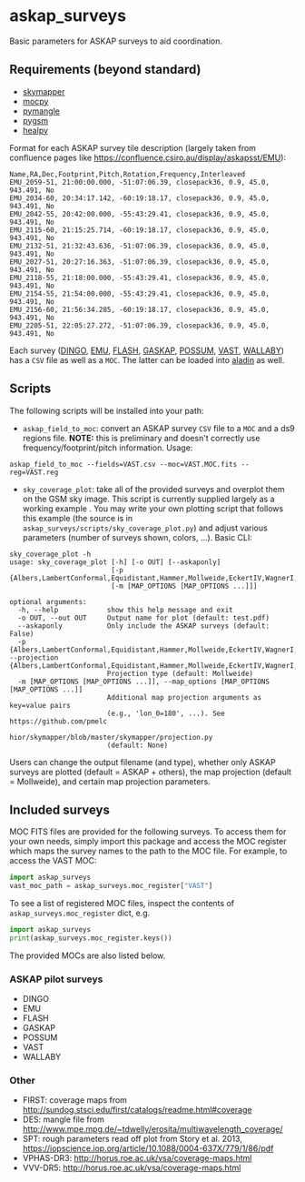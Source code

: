 # askap_surveys

Basic parameters for ASKAP surveys to aid coordination.

## Requirements (beyond standard)

* [skymapper](https://github.com/pmelchior/skymapper)
* [mocpy](https://cds-astro.github.io/mocpy/)
* [pymangle](https://github.com/esheldon/pymangle)
* [pygsm](https://github.com/telegraphic/PyGSM)
* [healpy](https://healpy.readthedocs.io)

Format for each ASKAP survey tile description (largely taken from confluence pages like <https://confluence.csiro.au/display/askapsst/EMU>):

```
Name,RA,Dec,Footprint,Pitch,Rotation,Frequency,Interleaved
EMU_2059-51, 21:00:00.000, -51:07:06.39, closepack36, 0.9, 45.0, 943.491, No
EMU_2034-60, 20:34:17.142, -60:19:18.17, closepack36, 0.9, 45.0, 943.491, No
EMU_2042-55, 20:42:00.000, -55:43:29.41, closepack36, 0.9, 45.0, 943.491, No
EMU_2115-60, 21:15:25.714, -60:19:18.17, closepack36, 0.9, 45.0, 943.491, No
EMU_2132-51, 21:32:43.636, -51:07:06.39, closepack36, 0.9, 45.0, 943.491, No
EMU_2027-51, 20:27:16.363, -51:07:06.39, closepack36, 0.9, 45.0, 943.491, No
EMU_2118-55, 21:18:00.000, -55:43:29.41, closepack36, 0.9, 45.0, 943.491, No
EMU_2154-55, 21:54:00.000, -55:43:29.41, closepack36, 0.9, 45.0, 943.491, No
EMU_2156-60, 21:56:34.285, -60:19:18.17, closepack36, 0.9, 45.0, 943.491, No
EMU_2205-51, 22:05:27.272, -51:07:06.39, closepack36, 0.9, 45.0, 943.491, No
```

Each survey ([DINGO](https://confluence.csiro.au/display/askapsst/DINGO), [EMU](https://confluence.csiro.au/display/askapsst/EMU), [FLASH](https://confluence.csiro.au/display/askapsst/FLASH), [GASKAP](https://confluence.csiro.au/display/askapsst/GASKAP), [POSSUM](https://confluence.csiro.au/display/askapsst/POSSUM), [VAST](https://confluence.csiro.au/display/askapsst/VAST), [WALLABY](https://confluence.csiro.au/display/askapsst/WALLABY)) has a `CSV` file as well as a `MOC`.  The latter can be loaded into [aladin](https://aladin.u-strasbg.fr) as well.

## Scripts

The following scripts will be installed into your path:

* `askap_field_to_moc`: convert an ASKAP survey `CSV` file to a `MOC` and a ds9 regions file. **NOTE:** this is preliminary and doesn't correctly use frequency/footprint/pitch information. Usage:

```
askap_field_to_moc --fields=VAST.csv --moc=VAST.MOC.fits --reg=VAST.reg
```

* `sky_coverage_plot`: take all of the provided surveys and overplot them on the GSM sky image. This script is currently supplied largely as a working example . You may write your own plotting script that follows this example (the source is in `askap_surveys/scripts/sky_coverage_plot.py`) and adjust various parameters (number of surveys shown, colors, ...). Basic CLI: 
```
sky_coverage_plot -h
usage: sky_coverage_plot [-h] [-o OUT] [--askaponly]
                         [-p {Albers,LambertConformal,Equidistant,Hammer,Mollweide,EckertIV,WagnerI,WagnerIV,WagnerVII,McBrydeThomasFPQ,HyperElliptical,Tobler,EqualEarth}]
                         [-m [MAP_OPTIONS [MAP_OPTIONS ...]]]

optional arguments:
  -h, --help            show this help message and exit
  -o OUT, --out OUT     Output name for plot (default: test.pdf)
  --askaponly           Only include the ASKAP surveys (default: False)
  -p {Albers,LambertConformal,Equidistant,Hammer,Mollweide,EckertIV,WagnerI,WagnerIV,WagnerVII,McBrydeThomasFPQ,HyperElliptical,Tobler,EqualEarth}, --projection {Albers,LambertConformal,Equidistant,Hammer,Mollweide,EckertIV,WagnerI,WagnerIV,WagnerVII,McBrydeThomasFPQ,HyperElliptical,Tobler,EqualEarth}
                        Projection type (default: Mollweide)
  -m [MAP_OPTIONS [MAP_OPTIONS ...]], --map_options [MAP_OPTIONS [MAP_OPTIONS ...]]
                        Additional map projection arguments as key=value pairs
                        (e.g., 'lon_0=180', ...). See https://github.com/pmelc
                        hior/skymapper/blob/master/skymapper/projection.py
                        (default: None)
```
Users can change the output filename (and type), whether only ASKAP surveys are plotted (default = ASKAP + others), the map projection (default = Mollweide), and certain map projection parameters.

## Included surveys

MOC FITS files are provided for the following surveys. To access them for your own needs, simply import this package and access the MOC register which maps the survey names to the path to the MOC file. For example, to access the VAST MOC:

```python
import askap_surveys
vast_moc_path = askap_surveys.moc_register["VAST"]
```

To see a list of registered MOC files, inspect the contents of `askap_surveys.moc_register` dict, e.g.

```python
import askap_surveys
print(askap_surveys.moc_register.keys())
```

The provided MOCs are also listed below.

### ASKAP pilot surveys

* DINGO
* EMU
* FLASH
* GASKAP
* POSSUM
* VAST
* WALLABY

### Other

* FIRST: coverage maps from <http://sundog.stsci.edu/first/catalogs/readme.html#coverage>
* DES: mangle file from <http://www.mpe.mpg.de/~tdwelly/erosita/multiwavelength_coverage/>
* SPT: rough parameters read off plot from Story et al. 2013, <https://iopscience.iop.org/article/10.1088/0004-637X/779/1/86/pdf>
* VPHAS-DR3: <http://horus.roe.ac.uk/vsa/coverage-maps.html>
* VVV-DR5: <http://horus.roe.ac.uk/vsa/coverage-maps.html>
